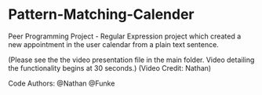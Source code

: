 # Pattern-Matching-Calender

Peer Programming Project - Regular Expression project which created a new appointment in the user calendar from a plain text sentence. 

(Please see the the video presentation file in the main folder. Video detailing the functionality begins at 30 seconds.) 
(Video Credit: Nathan)

Code Authors: 
@Nathan @Funke
